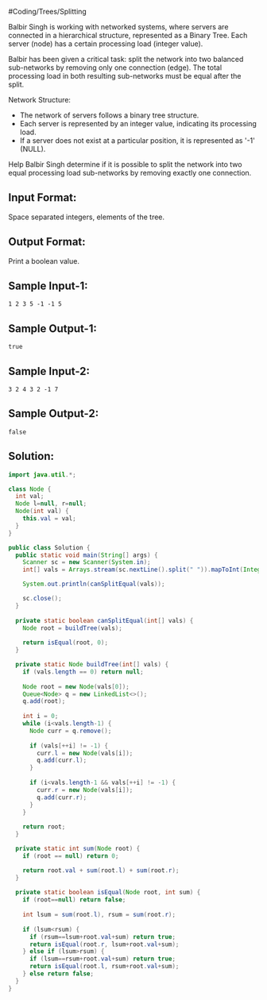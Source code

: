 #Coding/Trees/Splitting  

Balbir Singh is working with networked systems, where servers are connected
in a hierarchical structure, represented as a Binary Tree. Each server (node)
has a certain processing load (integer value).

Balbir has been given a critical task: split the network into two balanced
sub-networks by removing only one connection (edge). The total processing
load in both resulting sub-networks must be equal after the split.

Network Structure:
- The network of servers follows a binary tree structure.
- Each server is represented by an integer value, indicating its processing
load.
- If a server does not exist at a particular position, it is represented as '-1' (NULL).

Help Balbir Singh determine if it is possible to split the network into two equal processing load sub-networks by removing exactly one connection.

Input Format:
-------------
Space separated integers, elements of the tree.

Output Format:
--------------
Print a boolean value.

Sample Input-1:
---------------
```
1 2 3 5 -1 -1 5
```

Sample Output-1:
----------------
```
true
```

Sample Input-2:
---------------
```
3 2 4 3 2 -1 7
```

Sample Output-2:
----------------
```
false
```

## Solution:

```java
import java.util.*;

class Node {
  int val;
  Node l=null, r=null;
  Node(int val) {
    this.val = val;
  }
}

public class Solution {
  public static void main(String[] args) {
    Scanner sc = new Scanner(System.in);
    int[] vals = Arrays.stream(sc.nextLine().split(" ")).mapToInt(Integer::parseInt).toArray();

    System.out.println(canSplitEqual(vals));

    sc.close();
  }
  
  private static boolean canSplitEqual(int[] vals) {
    Node root = buildTree(vals);
    
    return isEqual(root, 0);
  }

  private static Node buildTree(int[] vals) {
    if (vals.length == 0) return null;
    
    Node root = new Node(vals[0]);
    Queue<Node> q = new LinkedList<>();
    q.add(root);
    
    int i = 0;
    while (i<vals.length-1) {
      Node curr = q.remove();
      
      if (vals[++i] != -1) {
        curr.l = new Node(vals[i]);
        q.add(curr.l);
      }
      
      if (i<vals.length-1 && vals[++i] != -1) {
        curr.r = new Node(vals[i]);
        q.add(curr.r);
      }
    }
    
    return root;
  }

  private static int sum(Node root) {
    if (root == null) return 0;

    return root.val + sum(root.l) + sum(root.r);
  }
  
  private static boolean isEqual(Node root, int sum) {
    if (root==null) return false;
    
    int lsum = sum(root.l), rsum = sum(root.r);
    
    if (lsum<rsum) {
      if (rsum==lsum+root.val+sum) return true;
      return isEqual(root.r, lsum+root.val+sum);
    } else if (lsum>rsum) {
      if (lsum==rsum+root.val+sum) return true;
      return isEqual(root.l, rsum+root.val+sum);
    } else return false;
  }
}
```